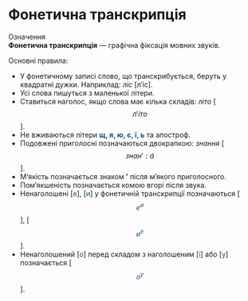 # Фонетична транскрипція

<div class="eoz-wrap">
<span class="eoz">Означення</span>
<div class="eoz-text">
<b>Фонетична транскрипцiя</b> — графiчна фiксацiя мовних звукiв.
</div>
</div>

Основнi правила:
* У фонетичному записi слово, що транскрибується, беруть у квадратнi дужки. Наприклад: *лiс* [л′iс].
* Усi слова пишуться з маленької лiтери.
* Ставиться наголос, якщо слова має кiлька складiв: *лiто* [$$л′\acute{i}то$$].
* Не вживаються лiтери <b><font color="#0F5181">щ, я, ю, є, ї, ь</font></b> та апостроф.
* Подовженi приголоснi позначаються двокрапкою: *знання* [$$знан′:\acute{a}$$].
* М’якiсть позначається знаком <b>′</b> пiсля м’якого приголосного.
* Пом’якшенiсть позначається комою вгорi пiсля звука.
* Ненаголошенi [<font color="#0F5181">е</font>], [<font color="#0F5181">и</font>] у фонетичнiй транскрипцiї позначаються
[<font color="#0F5181">$$е^и$$</font>], [<font color="#0F5181">$$и^e$$</font>].
* Ненаголошений [<font color="#0F5181">о</font>] перед складом з наголошеним [<font color="#0F5181">i</font>] або [<font color="#0F5181">у</font>] позначається [<font color="#0F5181">$$о^у$$</font>].

